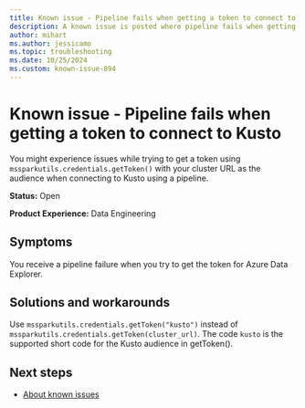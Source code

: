 ```yaml
---
title: Known issue - Pipeline fails when getting a token to connect to Kusto
description: A known issue is posted where pipeline fails when getting a token to connect to Kusto.
author: mihart
ms.author: jessicamo
ms.topic: troubleshooting  
ms.date: 10/25/2024
ms.custom: known-issue-894
---
```


# Known issue - Pipeline fails when getting a token to connect to Kusto

You might experience issues while trying to get a token using `mssparkutils.credentials.getToken()` with your cluster URL as the audience when connecting to Kusto using a pipeline.

**Status:** Open

**Product Experience:** Data Engineering

## Symptoms

You receive a pipeline failure when you try to get the token for Azure Data Explorer.

## Solutions and workarounds

Use `mssparkutils.credentials.getToken("kusto")` instead of `mssparkutils.credentials.getToken(cluster_url)`. The code `kusto` is the supported short code for the Kusto audience in getToken().

## Next steps

- [About known issues](https://support.fabric.microsoft.com/known-issues)
